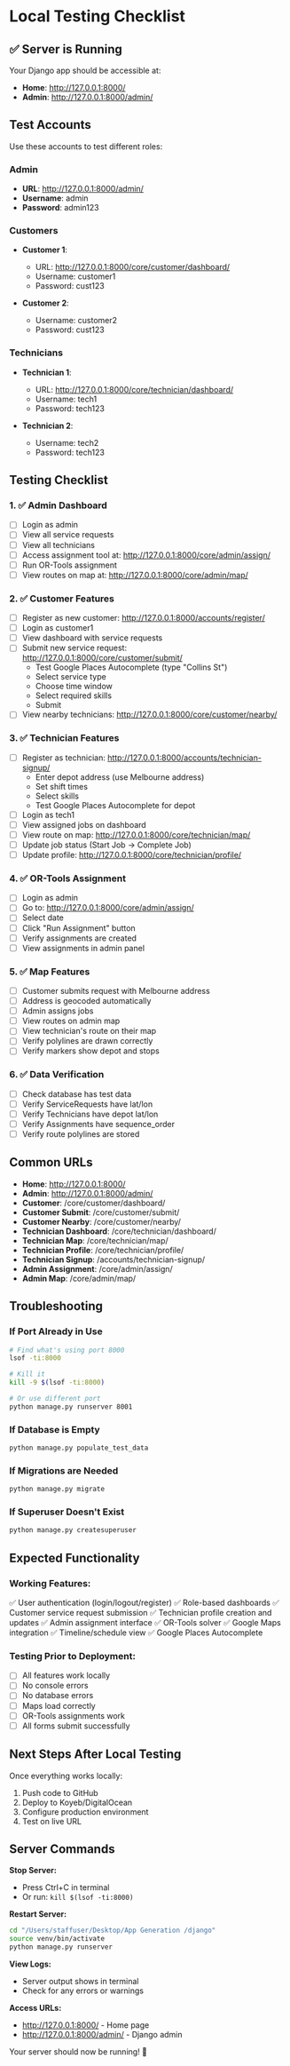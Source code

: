 # Local Testing Checklist

## ✅ Server is Running

Your Django app should be accessible at:
- **Home**: http://127.0.0.1:8000/
- **Admin**: http://127.0.0.1:8000/admin/

## Test Accounts

Use these accounts to test different roles:

### Admin
- **URL**: http://127.0.0.1:8000/admin/
- **Username**: admin
- **Password**: admin123

### Customers
- **Customer 1**:
  - URL: http://127.0.0.1:8000/core/customer/dashboard/
  - Username: customer1
  - Password: cust123

- **Customer 2**:
  - Username: customer2
  - Password: cust123

### Technicians
- **Technician 1**:
  - URL: http://127.0.0.1:8000/core/technician/dashboard/
  - Username: tech1
  - Password: tech123

- **Technician 2**:
  - Username: tech2
  - Password: tech123

## Testing Checklist

### 1. ✅ Admin Dashboard
- [ ] Login as admin
- [ ] View all service requests
- [ ] View all technicians
- [ ] Access assignment tool at: http://127.0.0.1:8000/core/admin/assign/
- [ ] Run OR-Tools assignment
- [ ] View routes on map at: http://127.0.0.1:8000/core/admin/map/

### 2. ✅ Customer Features
- [ ] Register as new customer: http://127.0.0.1:8000/accounts/register/
- [ ] Login as customer1
- [ ] View dashboard with service requests
- [ ] Submit new service request: http://127.0.0.1:8000/core/customer/submit/
  - Test Google Places Autocomplete (type "Collins St")
  - Select service type
  - Choose time window
  - Select required skills
  - Submit
- [ ] View nearby technicians: http://127.0.0.1:8000/core/customer/nearby/

### 3. ✅ Technician Features
- [ ] Register as technician: http://127.0.0.1:8000/accounts/technician-signup/
  - Enter depot address (use Melbourne address)
  - Set shift times
  - Select skills
  - Test Google Places Autocomplete for depot
- [ ] Login as tech1
- [ ] View assigned jobs on dashboard
- [ ] View route on map: http://127.0.0.1:8000/core/technician/map/
- [ ] Update job status (Start Job → Complete Job)
- [ ] Update profile: http://127.0.0.1:8000/core/technician/profile/

### 4. ✅ OR-Tools Assignment
- [ ] Login as admin
- [ ] Go to: http://127.0.0.1:8000/core/admin/assign/
- [ ] Select date
- [ ] Click "Run Assignment" button
- [ ] Verify assignments are created
- [ ] View assignments in admin panel

### 5. ✅ Map Features
- [ ] Customer submits request with Melbourne address
- [ ] Address is geocoded automatically
- [ ] Admin assigns jobs
- [ ] View routes on admin map
- [ ] View technician's route on their map
- [ ] Verify polylines are drawn correctly
- [ ] Verify markers show depot and stops

### 6. ✅ Data Verification
- [ ] Check database has test data
- [ ] Verify ServiceRequests have lat/lon
- [ ] Verify Technicians have depot lat/lon
- [ ] Verify Assignments have sequence_order
- [ ] Verify route polylines are stored

## Common URLs

- **Home**: http://127.0.0.1:8000/
- **Admin**: http://127.0.0.1:8000/admin/
- **Customer**: /core/customer/dashboard/
- **Customer Submit**: /core/customer/submit/
- **Customer Nearby**: /core/customer/nearby/
- **Technician Dashboard**: /core/technician/dashboard/
- **Technician Map**: /core/technician/map/
- **Technician Profile**: /core/technician/profile/
- **Technician Signup**: /accounts/technician-signup/
- **Admin Assignment**: /core/admin/assign/
- **Admin Map**: /core/admin/map/

## Troubleshooting

### If Port Already in Use

```bash
# Find what's using port 8000
lsof -ti:8000

# Kill it
kill -9 $(lsof -ti:8000)

# Or use different port
python manage.py runserver 8001
```

### If Database is Empty

```bash
python manage.py populate_test_data
```

### If Migrations are Needed

```bash
python manage.py migrate
```

### If Superuser Doesn't Exist

```bash
python manage.py createsuperuser
```

## Expected Functionality

### Working Features:
✅ User authentication (login/logout/register)
✅ Role-based dashboards
✅ Customer service request submission
✅ Technician profile creation and updates
✅ Admin assignment interface
✅ OR-Tools solver
✅ Google Maps integration
✅ Timeline/schedule view
✅ Google Places Autocomplete

### Testing Prior to Deployment:
- [ ] All features work locally
- [ ] No console errors
- [ ] No database errors
- [ ] Maps load correctly
- [ ] OR-Tools assignments work
- [ ] All forms submit successfully

## Next Steps After Local Testing

Once everything works locally:
1. Push code to GitHub
2. Deploy to Koyeb/DigitalOcean
3. Configure production environment
4. Test on live URL

## Server Commands

**Stop Server:**
- Press Ctrl+C in terminal
- Or run: `kill $(lsof -ti:8000)`

**Restart Server:**
```bash
cd "/Users/staffuser/Desktop/App Generation /django"
source venv/bin/activate
python manage.py runserver
```

**View Logs:**
- Server output shows in terminal
- Check for any errors or warnings

**Access URLs:**
- http://127.0.0.1:8000/ - Home page
- http://127.0.0.1:8000/admin/ - Django admin

Your server should now be running! 🚀

